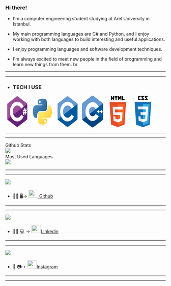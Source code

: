 ### Hi there! 
*   I'm a computer engineering student studying at Arel University in Istanbul.

* My main programming languages are C# and Python, and I enjoy working with both languages to build interesting and useful applications.

*   I enjoy programming languages and software development techniques.

*   I'm always excited to meet new people in the field of programming and learn new things from them.
br 

<hr/>
<hr/>

* ### TECH I USE
<img src="https://raw.githubusercontent.com/devicons/devicon/master/icons/csharp/csharp-original.svg" height="100" width="75">
<img src="https://raw.githubusercontent.com/devicons/devicon/master/icons/python/python-original.svg" height="100" width="75">
<img src="https://raw.githubusercontent.com/devicons/devicon/master/icons/c/c-original.svg" height="100" width="75">
<img src="https://raw.githubusercontent.com/devicons/devicon/master/icons/cplusplus/cplusplus-original.svg" height="100" width="75">
<img src="https://raw.githubusercontent.com/devicons/devicon/master/icons/html5/html5-original-wordmark.svg" height="100" width="75">
<img src="https://raw.githubusercontent.com/devicons/devicon/master/icons/css3/css3-original-wordmark.svg" height="100" width="75">


<hr/>
<hr/>

<div>
        <summary> Github Stats </summary>
        <img src="https://github-readme-stats.vercel.app/api?username=osmanbatuhankalkan&show_icons=true&theme=gruvbox)" >
    </div>


<div>
        <summary> Most Used Languages </summary>
        <img src="https://github-readme-stats.vercel.app/api/top-langs/?username=osmanbatuhankalkan&layout=compact" >
    </div>

<hr/>
<hr/>

<img src="https://media.giphy.com/media/v1.Y2lkPTc5MGI3NjExZjk0MjliMzk3OTA2YWEzNmY2ZDFmMWFmNWMyMmZjODYwMTY4ZTc1MSZlcD12MV9pbnRlcm5hbF9naWZzX2dpZklkJmN0PWc/cFlrCthixcb3B6hqwY/giphy.gif"  width="300" height0="200">

*   :technologist: :desktop_computer:->    [<img height="25" width="30" src="https://unpkg.com/simple-icons@v8/icons/github.svg" /> ](https://github.com/osmanbatuhankalkan)[Github]

<hr/>
<hr/>

<img src="https://media.giphy.com/media/3o6gbchrcNIt4Ma8Tu/giphy.gif"  width="300" height0="200">

 *  :office_worker: :computer: ->    [<img height="25" width="30" src="https://unpkg.com/simple-icons@v8/icons/linkedin.svg"/>](https://www.linkedin.com/in/osman-batuhan-kalkan-a74949221/)[Linkedin]

<hr/>
<hr/>

<img src="https://media.giphy.com/media/u4nV6pzBPDM2I/giphy.gif"  width="300" height0="200">

*  :iphone: :camera:->   [<img height="25" width="30"  src="https://unpkg.com/simple-icons@v8/icons/instagram.svg"/>](https://www.instagram.com/osmanbatuhankalkan/)[Instagram]
<hr/>
<hr/>


[Github]: (https://github.com/osmanbatuhankalkan)

[Linkedin]: (https://www.linkedin.com/in/osman-batuhan-kalkan-a74949221/)

[Instagram]: https://www.instagram.com/osmanbatuhankalkan/



